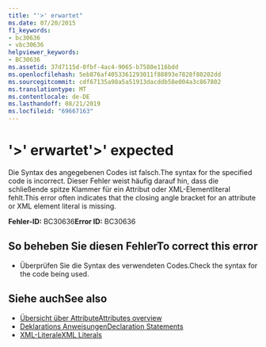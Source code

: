 ```yaml
---
title: "'>' erwartet"
ms.date: 07/20/2015
f1_keywords:
- bc30636
- vbc30636
helpviewer_keywords:
- BC30636
ms.assetid: 37d7115d-0fbf-4ac4-9065-b7580e116bdd
ms.openlocfilehash: 5eb876af4053361293011f88893e7828f80202dd
ms.sourcegitcommit: cdf67135a98a5a51913dacddb58e004a3c867802
ms.translationtype: MT
ms.contentlocale: de-DE
ms.lasthandoff: 08/21/2019
ms.locfileid: "69667163"
---
```

# <a name="-expected"></a><span data-ttu-id="c9d4f-102">'>' erwartet</span><span class="sxs-lookup"><span data-stu-id="c9d4f-102">'>' expected</span></span>
<span data-ttu-id="c9d4f-103">Die Syntax des angegebenen Codes ist falsch.</span><span class="sxs-lookup"><span data-stu-id="c9d4f-103">The syntax for the specified code is incorrect.</span></span> <span data-ttu-id="c9d4f-104">Dieser Fehler weist häufig darauf hin, dass die schließende spitze Klammer für ein Attribut oder XML-Elementliteral fehlt.</span><span class="sxs-lookup"><span data-stu-id="c9d4f-104">This error often indicates that the closing angle bracket for an attribute or XML element literal is missing.</span></span>  
  
 <span data-ttu-id="c9d4f-105">**Fehler-ID:** BC30636</span><span class="sxs-lookup"><span data-stu-id="c9d4f-105">**Error ID:** BC30636</span></span>  
  
## <a name="to-correct-this-error"></a><span data-ttu-id="c9d4f-106">So beheben Sie diesen Fehler</span><span class="sxs-lookup"><span data-stu-id="c9d4f-106">To correct this error</span></span>  
  
- <span data-ttu-id="c9d4f-107">Überprüfen Sie die Syntax des verwendeten Codes.</span><span class="sxs-lookup"><span data-stu-id="c9d4f-107">Check the syntax for the code being used.</span></span>  
  
## <a name="see-also"></a><span data-ttu-id="c9d4f-108">Siehe auch</span><span class="sxs-lookup"><span data-stu-id="c9d4f-108">See also</span></span>

- [<span data-ttu-id="c9d4f-109">Übersicht über Attribute</span><span class="sxs-lookup"><span data-stu-id="c9d4f-109">Attributes overview</span></span>](../programming-guide/concepts/attributes/index.md)
- [<span data-ttu-id="c9d4f-110">Deklarations Anweisungen</span><span class="sxs-lookup"><span data-stu-id="c9d4f-110">Declaration Statements</span></span>](../programming-guide/language-features/statements.md#declaration-statements)
- [<span data-ttu-id="c9d4f-111">XML-Literale</span><span class="sxs-lookup"><span data-stu-id="c9d4f-111">XML Literals</span></span>](../../visual-basic/language-reference/xml-literals/index.md)
